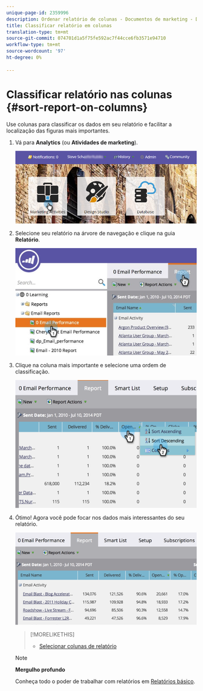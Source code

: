 ```yaml
---
unique-page-id: 2359996
description: Ordenar relatório de colunas - Documentos de marketing - Documentação do produto
title: Classificar relatório em colunas
translation-type: tm+mt
source-git-commit: 074701d1a5f75fe592ac7f44cce6fb3571e94710
workflow-type: tm+mt
source-wordcount: '97'
ht-degree: 0%

---
```



# Classificar relatório nas colunas {#sort-report-on-columns}

Use colunas para classificar os dados em seu relatório e facilitar a localização das figuras mais importantes.

1. Vá para **Analytics** (ou **Atividades de marketing**).

   ![](assets/login-marketing-activities.png)

1. Selecione seu relatório na árvore de navegação e clique na guia **Relatório**.

   ![](assets/reports2.jpg)

1. Clique na coluna mais importante e selecione uma ordem de classificação.

   ![](assets/image2014-9-16-10-3a47-3a46.png)

1. Ótimo! Agora você pode focar nos dados mais interessantes do seu relatório.

   ![](assets/image2014-9-16-10-3a47-3a50.png)

   >[!MORELIKETHIS]
   >
   >
   >    
   >    
   >    * [Selecionar colunas de relatório](select-report-columns.md)


   >[!NOTE]
   >
   >**Mergulho profundo**
   >
   >
   >Conheça todo o poder de trabalhar com relatórios em [Relatórios básico](http://docs.marketo.com/display/docs/basic+reporting).


